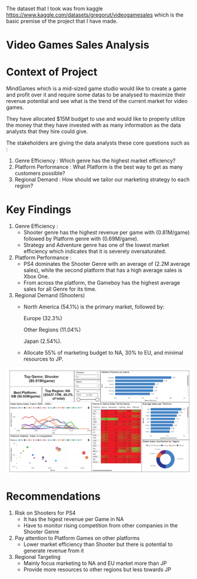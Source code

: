 The dataset that I took was from kaggle https://www.kaggle.com/datasets/gregorut/videogamesales which is the basic premise of the project that I have made.


# Video Games Sales Analysis

# Context of Project

MindGames which is a mid-sized game studio would like to create a game and profit over it and require some datas to be analysed to
maximize their revenue potential and see what is the trend of the current market for video games.

They have allocated $15M budget to use and would like to properly utilize the money that they have invested with as many information
as the data analysts that they hire could give.

The stakeholders are giving the data analysts these core questions such as :
1. Genre Efficiency : Which genre has the highest market efficiency?
2. Platform Performance : What Platform is the best way to get as many customers possible?
3. Regional Demand : How should we tailor our marketing strategy to each region?

# Key Findings
1. Genre Efficiency :
   - Shooter genre has the highest revenue per game with (0.81M/game) followed by Platform genre with (0.69M/game).
   - Strategy and Adventure genre has one of the lowest market efficiency which indicates that it is severely oversaturated.
2. Platform Performance :
   - PS4 dominates the Shooter Genre with an average of (2.2M average sales), while the second platform that has a high average
     sales is Xbox One.
   - From across the platform, the Gameboy has the highest average sales for all Genre for its time.
3. Regional Demand (Shooters)
    - North America (54.1%) is the primary market, followed by:

        Europe (32.3%)

        Other Regions (11.04%)

        Japan (2.54%).

    - Allocate 55% of marketing budget to NA, 30% to EU, and minimal resources to JP.

![](images/MindGamesSS.png)

# Recommendations

1. Risk on Shooters for PS4
   -  It has the higest revenue per Game in NA
   -  Have to monitor rising competition from other companies in the Shooter Genre
2. Pay attention to Platform Games on other platforms
   - Lower market efficiency than Shooter but there is potential to generate revenue from it
3. Regional Targeting
   - Mainly focus marketing to NA and EU market more than JP
   - Provide more resources to other regions but less towards JP
